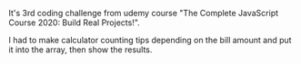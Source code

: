 It's 3rd coding challenge from udemy course "The Complete JavaScript Course 2020: Build Real Projects!".

I had to make calculator counting tips depending on the bill amount and put it into the array, then show the results.